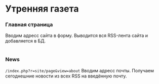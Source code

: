 # Утренняя газета

### Главная страница
Вводим адресс сайта в форму. Выводится вся RSS-лента сайта и добавляется в БД.<br><br>

### News 
``` /index.php?r=site/page&view=about ```
Вводим адресс почты. Получаем сегоднешние новости из всех RSS на введённую почту.<br><br>